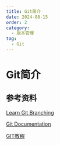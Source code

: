 ```yaml
---
title: Git简介
date: 2024-08-15
order: 2
category:
  - 版本管理
tag:
  - Git
---
```


# Git简介

## 参考资料

[Learn Git Branching](https://learngitbranching.js.org/?locale=zh_CN)

[Git Documentation](https://git-scm.com/book/zh/v2)

[GIT教程](https://liaoxuefeng.com/books/git/introduction/index.html)